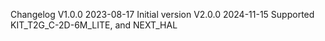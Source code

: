 Changelog
V1.0.0 2023-08-17 Initial version
V2.0.0 2024-11-15 Supported KIT_T2G_C-2D-6M_LITE, and NEXT_HAL